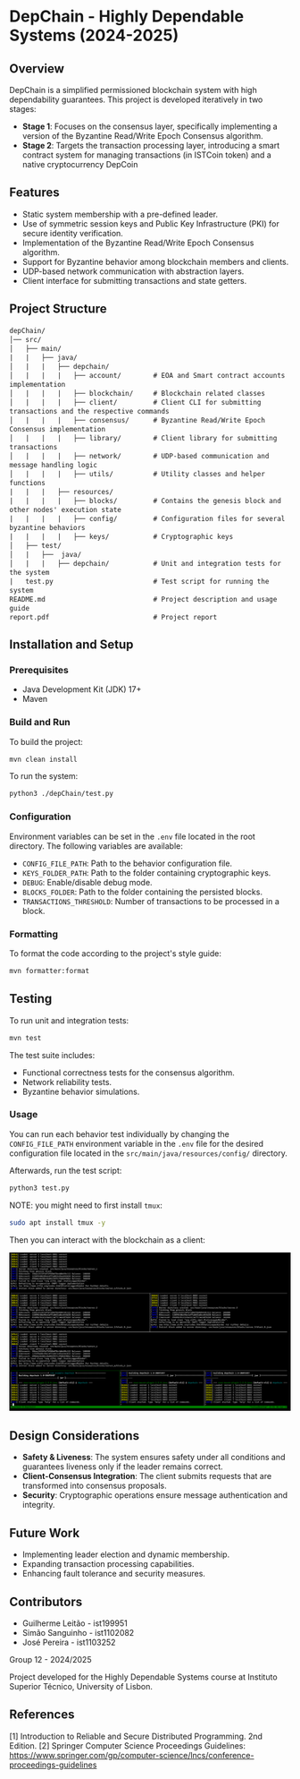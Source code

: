 # DepChain - Highly Dependable Systems (2024-2025)

## Overview

DepChain is a simplified permissioned blockchain system with high dependability guarantees. This project is developed iteratively in two stages:

- **Stage 1**: Focuses on the consensus layer, specifically implementing a version of the Byzantine Read/Write Epoch Consensus algorithm.
- **Stage 2**: Targets the transaction processing layer, introducing a smart contract system for managing transactions (in ISTCoin token) and a native cryptocurrency DepCoin

## Features

- Static system membership with a pre-defined leader.
- Use of symmetric session keys and Public Key Infrastructure (PKI) for secure identity verification.
- Implementation of the Byzantine Read/Write Epoch Consensus algorithm.
- Support for Byzantine behavior among blockchain members and clients.
- UDP-based network communication with abstraction layers.
- Client interface for submitting transactions and state getters.

## Project Structure

```
depChain/
│── src/                        
│   ├── main/
|   |   ├── java/
│   |   |   ├── depchain/
│   |   |   |   ├── account/        # EOA and Smart contract accounts implementation
│   |   |   |   ├── blockchain/     # Blockchain related classes
│   |   |   |   ├── client/         # Client CLI for submitting transactions and the respective commands
│   |   |   |   ├── consensus/      # Byzantine Read/Write Epoch Consensus implementation
│   |   |   |   ├── library/        # Client library for submitting transactions
│   |   |   |   ├── network/        # UDP-based communication and message handling logic
│   |   |   |   ├── utils/          # Utility classes and helper functions
|   |   |   ├── resources/
|   |   |   |   ├── blocks/         # Contains the genesis block and other nodes' execution state
|   |   |   |   ├── config/         # Configuration files for several byzantine behaviors
|   |   |   |   ├── keys/           # Cryptographic keys
│   ├── test/
│   |   ├──  java/
│   |   |   ├── depchain/           # Unit and integration tests for the system
|   test.py                         # Test script for running the system
README.md                           # Project description and usage guide
report.pdf                          # Project report
```

## Installation and Setup

### Prerequisites

- Java Development Kit (JDK) 17+
- Maven

### Build and Run

To build the project:

```sh
mvn clean install
```

To run the system:

```sh
python3 ./depChain/test.py
```

### Configuration

Environment variables can be set in the `.env` file located in the root directory. The following variables are available:

- `CONFIG_FILE_PATH`: Path to the behavior configuration file.
- `KEYS_FOLDER_PATH`: Path to the folder containing cryptographic keys.
- `DEBUG`: Enable/disable debug mode.
- `BLOCKS_FOLDER`: Path to the folder containing the persisted blocks.
- `TRANSACTIONS_THRESHOLD`: Number of transactions to be processed in a block.

### Formatting

To format the code according to the project's style guide:

```sh
mvn formatter:format
```

## Testing

To run unit and integration tests:

```sh
mvn test
```

The test suite includes:

- Functional correctness tests for the consensus algorithm.
- Network reliability tests.
- Byzantine behavior simulations.

### Usage

You can run each behavior test individually by changing the `CONFIG_FILE_PATH` environment variable in the `.env` file for the desired configuration file located in the `src/main/java/resources/config/` directory.

Afterwards, run the test script:

```sh
python3 test.py
```

NOTE: you might need to first install `tmux`:

```sh
sudo apt install tmux -y
```

Then you can interact with the blockchain as a client:

![Client](./images/test_tmux.png)

## Design Considerations

- **Safety & Liveness**: The system ensures safety under all conditions and guarantees liveness only if the leader remains correct.
- **Client-Consensus Integration**: The client submits requests that are transformed into consensus proposals.
- **Security**: Cryptographic operations ensure message authentication and integrity.

## Future Work

- Implementing leader election and dynamic membership.
- Expanding transaction processing capabilities.
- Enhancing fault tolerance and security measures.

## Contributors

- Guilherme Leitão - ist199951
- Simão Sanguinho - ist1102082
- José Pereira - ist1103252

Group 12 - 2024/2025

Project developed for the Highly Dependable Systems course at Instituto Superior Técnico, University of Lisbon.

## References

[1] Introduction to Reliable and Secure Distributed Programming. 2nd Edition.
[2] Springer Computer Science Proceedings Guidelines: https://www.springer.com/gp/computer-science/lncs/conference-proceedings-guidelines
